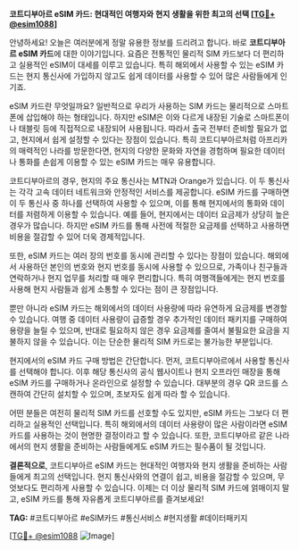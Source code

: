 **코트디부아르 eSIM 카드: 현대적인 여행자와 현지 생활을 위한 최고의 선택 [[TG💪+ @esim1088](https://t.me/s/esim1088)]**

안녕하세요! 오늘은 여러분에게 정말 유용한 정보를 드리려고 합니다. 바로 **코트디부아르 eSIM 카드**에 대한 이야기입니다. 요즘은 전통적인 물리적 SIM 카드보다 더 편리하고 실용적인 eSIM이 대세를 이루고 있습니다. 특히 해외에서 사용할 수 있는 eSIM 카드는 현지 통신사에 가입하지 않고도 쉽게 데이터를 사용할 수 있어 많은 사람들에게 인기죠.

eSIM 카드란 무엇일까요? 일반적으로 우리가 사용하는 SIM 카드는 물리적으로 스마트폰에 삽입해야 하는 형태입니다. 하지만 eSIM은 이와 다르게 내장된 기술로 스마트폰이나 태블릿 등에 직접적으로 내장되어 사용됩니다. 따라서 출국 전부터 준비할 필요가 없고, 현지에서 쉽게 설정할 수 있다는 장점이 있습니다. 특히 코트디부아르처럼 아프리카의 매력적인 나라를 방문한다면, 현지의 다양한 문화와 자연을 경험하며 필요한 데이터나 통화를 손쉽게 이용할 수 있는 eSIM 카드는 매우 유용합니다.

코트디부아르의 경우, 현지의 주요 통신사는 MTN과 Orange가 있습니다. 이 두 통신사는 각각 고속 데이터 네트워크와 안정적인 서비스를 제공합니다. eSIM 카드를 구매하면 이 두 통신사 중 하나를 선택하여 사용할 수 있으며, 이를 통해 현지에서의 통화와 데이터를 저렴하게 이용할 수 있습니다. 예를 들어, 현지에서는 데이터 요금제가 상당히 높은 경우가 많습니다. 하지만 eSIM 카드를 통해 사전에 적절한 요금제를 선택하고 사용하면 비용을 절감할 수 있어 더욱 경제적입니다.

또한, eSIM 카드는 여러 장의 번호를 동시에 관리할 수 있다는 장점이 있습니다. 해외에서 사용하던 본인의 번호와 현지 번호를 동시에 사용할 수 있으므로, 가족이나 친구들과 연락하거나 현지 업무를 처리할 때 매우 편리합니다. 특히 여행객들에게는 현지 번호를 사용해 현지 사람들과 쉽게 소통할 수 있다는 점이 큰 장점입니다.

뿐만 아니라 eSIM 카드는 해외에서의 데이터 사용량에 따라 유연하게 요금제를 변경할 수 있습니다. 여행 중 데이터 사용량이 급증할 경우 추가적인 데이터 패키지를 구매하여 용량을 늘릴 수 있으며, 반대로 필요하지 않은 경우 요금제를 줄여서 불필요한 요금을 지불하지 않을 수 있습니다. 이는 단순한 물리적 SIM 카드로는 불가능한 부분입니다.

현지에서의 eSIM 카드 구매 방법은 간단합니다. 먼저, 코트디부아르에서 사용할 통신사를 선택해야 합니다. 이후 해당 통신사의 공식 웹사이트나 현지 오프라인 매장을 통해 eSIM 카드를 구매하거나 온라인으로 설정할 수 있습니다. 대부분의 경우 QR 코드를 스캔하여 간단히 설치할 수 있으며, 초보자도 쉽게 따라 할 수 있습니다.

어떤 분들은 여전히 물리적 SIM 카드를 선호할 수도 있지만, eSIM 카드는 그보다 더 편리하고 실용적인 선택입니다. 특히 해외에서의 데이터 사용량이 많은 사람이라면 eSIM 카드를 사용하는 것이 현명한 결정이라고 할 수 있습니다. 또한, 코트디부아르 같은 나라에서의 현지 생활을 준비하는 사람들에게도 eSIM 카드는 필수품이 될 것입니다.

**결론적으로**, 코트디부아르 eSIM 카드는 현대적인 여행자와 현지 생활을 준비하는 사람들에게 최고의 선택입니다. 현지 통신사와의 연결이 쉽고, 비용을 절감할 수 있으며, 무엇보다도 편리하게 사용할 수 있습니다. 이제는 더 이상 물리적 SIM 카드에 얽매이지 말고, eSIM 카드를 통해 자유롭게 코트디부아르를 즐겨보세요!

**TAG:** #코트디부아르 #eSIM카드 #통신서비스 #현지생활 #데이터패키지

[[TG💪+ @esim1088](https://t.me/s/esim1088) ![Image](https://i.postimg.cc/Y0z9fWf4/image.png)]